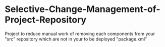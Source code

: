 # Selective-Change-Management-of-Project-Repository
Project to reduce manual work of removing each components from your "src" repository which are not in your to be deployed "package.xml"

